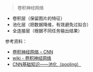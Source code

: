 

>卷积神经网络

- 卷积层（保留图片的特征）
- 池化层（把数据降维，有效避免过拟合）
- 全连接层（根据不同任务输出结果）


参考资料：
- [卷积神经网络 – CNN](https://easyai.tech/ai-definition/cnn/)
- [wiki - 卷积神经网络](https://zh.wikipedia.org/zh-hans/%E5%8D%B7%E7%A7%AF%E7%A5%9E%E7%BB%8F%E7%BD%91%E7%BB%9C)
- [CNN基础知识——池化（pooling）](https://zhuanlan.zhihu.com/p/78760534)